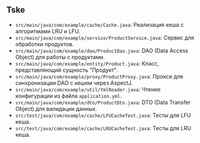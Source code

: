 ## Tske

- `src/main/java/com/example/cache/Cache.java`: Реализация кеша с алгоритмами LRU и LFU.
- `src/main/java/com/example/service/ProductService.java`: Сервис для обработки продуктов.
- `src/main/java/com/example/dao/ProductDao.java`: DAO (Data Access Object) для работы с продуктами.
- `src/main/java/com/example/entity/Product.java`: Класс, представляющий сущность "Продукт".
- `src/main/java/com/example/proxy/ProductProxy.java`: Прокси для синхронизации DAO с кешем через AspectJ.
- `src/main/java/com/example/util/YmlReader.java`: Чтение конфигурации из файла `application.yml`.
- `src/main/java/com/example/dto/ProductDto.java`: DTO (Data Transfer Object) для валидации данных.
- `src/test/java/com/example/cache/LFUCacheTest.java`: Тесты для LFU кеша.
- `src/test/java/com/example/cache/LRUCacheTest.java`: Тесты для LRU кеша.
